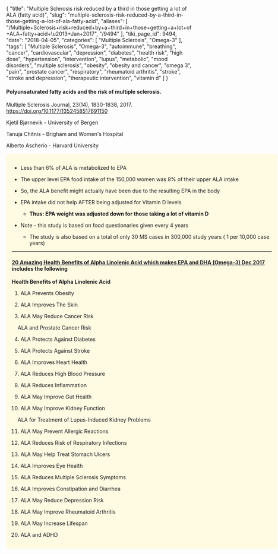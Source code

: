 {
    "title": "Multiple Sclerosis risk reduced by a third in those getting a lot of ALA (fatty acid)",
    "slug": "multiple-sclerosis-risk-reduced-by-a-third-in-those-getting-a-lot-of-ala-fatty-acid",
    "aliases": [
        "/Multiple+Sclerosis+risk+reduced+by+a+third+in+those+getting+a+lot+of+ALA+fatty+acid+\u2013+Jan+2017",
        "/9494"
    ],
    "tiki_page_id": 9494,
    "date": "2018-04-05",
    "categories": [
        "Multiple Sclerosis",
        "Omega-3"
    ],
    "tags": [
        "Multiple Sclerosis",
        "Omega-3",
        "autoimmune",
        "breathing",
        "cancer",
        "cardiovascular",
        "depression",
        "diabetes",
        "health risk",
        "high dose",
        "hypertension",
        "intervention",
        "lupus",
        "metabolic",
        "mood disorders",
        "multiple sclerosis",
        "obesity",
        "obesity and cancer",
        "omega 3",
        "pain",
        "prostate cancer",
        "respiratory",
        "rheumatoid arthritis",
        "stroke",
        "stroke and depression",
        "therapeutic intervention",
        "vitamin d"
    ]
}


#### Polyunsaturated fatty acids and the risk of multiple sclerosis.

Multiple Sclerosis Journal, 23(14), 1830-1838, 2017. https://doi.org/10.1177/1352458517691150

Kjetil Bjørnevik - University of Bergen

Tanuja Chitnis - Brigham and Women's Hospital

Alberto Ascherio - Harvard University

<div class="border" style="background-color:#FFFAE2;padding:15px;margin:10px 0;border-radius:5px;width:700px">

* Less than 6% of ALA is metabolized to EPA 

* The upper level EPA  food intake of the 150,000 women was 8% of their upper ALA intake

* So, the ALA benefit might actually have been due to the resulting EPA in the body

* EPA intake did not help AFTER being adjusted for Vitamin D levels

   *  **Thus: EPA weight was adjusted down for those taking a lot of vitamin D** 

* Note - this study is based on food questionaries given every 4 years

   * The study is also based on a total of only 30 MS cases in 300,000 study years ( 1 per 10,000 case years)

---

#### [20 Amazing Health Benefits of Alpha Linolenic Acid which makes EPA and DHA (Omega-3) Dec 2017](/posts/20-amazing-health-benefits-of-alpha-linolenic-acid-which-makes-epa-and-dha-omega-3) includes the following

 **Health Benefits of Alpha Linolenic Acid** 

1) ALA Prevents Obesity

2) ALA Improves The Skin

3) ALA May Reduce Cancer Risk

&nbsp; &nbsp; ALA and Prostate Cancer Risk

4) ALA Protects Against Diabetes

5) ALA Protects Against Stroke

6) ALA Improves Heart Health

7) ALA Reduces High Blood Pressure

8) ALA Reduces Inflammation

9) ALA May Improve Gut Health

10) ALA May Improve Kidney Function

&nbsp; &nbsp; ALA for Treatment of Lupus-Induced Kidney Problems

11) ALA May Prevent Allergic Reactions

12) ALA Reduces Risk of Respiratory Infections

13) ALA May Help Treat Stomach Ulcers

14) ALA Improves Eye Health

15) ALA Reduces Multiple Sclerosis Symptoms

16) ALA Improves Constipation and Diarrhea

17) ALA May Reduce Depression Risk

18) ALA May Improve Rheumatoid Arthritis

19) ALA May Increase Lifespan

20) ALA and ADHD